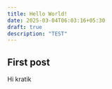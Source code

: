 ```yaml
---
title: Hello World!
date: 2025-03-04T06:03:16+05:30
draft: true
description: "TEST"
---
```

## First post

Hi kratik

